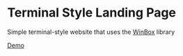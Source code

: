 # Terminal Style Landing Page

Simple terminal-style website that uses the [WinBox](https://github.com/nextapps-de/winbox) library

[Demo](https://ecstatic-ptolemy-54eb20.netlify.app/)

